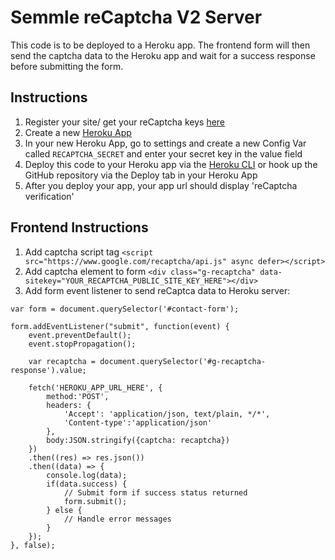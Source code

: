 # Semmle reCaptcha V2 Server

This code is to be deployed to a Heroku app. The frontend form will then send the captcha data to the Heroku app and wait for a success response before submitting the form.

## Instructions
1. Register your site/ get your reCaptcha keys [here](https://www.google.com/recaptcha)
2. Create a new [Heroku App](https://dashboard.heroku.com/apps)
3. In your new Heroku App, go to settings and create a new Config Var called `RECAPTCHA_SECRET` and enter your secret key in the value field
4. Deploy this code to your Heroku app via the [Heroku CLI](https://devcenter.heroku.com/articles/heroku-cli) or hook up the GitHub repository via the Deploy tab in your Heroku App
5. After you deploy your app, your app url should display 'reCaptcha verification'

## Frontend Instructions
1. Add captcha script tag `<script src="https://www.google.com/recaptcha/api.js" async defer></script>`
2. Add captcha element to form `<div class="g-recaptcha" data-sitekey="YOUR_RECAPTCHA_PUBLIC_SITE_KEY_HERE"></div>`
3. Add form event listener to send reCaptca data to Heroku server:

<pre><code>var form = document.querySelector('#contact-form');

form.addEventListener("submit", function(event) {
    event.preventDefault();
    event.stopPropagation();

    var recaptcha = document.querySelector('#g-recaptcha-response').value;

    fetch('HEROKU_APP_URL_HERE', {
        method:'POST',
        headers: {
            'Accept': 'application/json, text/plain, */*',
            'Content-type':'application/json'
        },
        body:JSON.stringify({captcha: recaptcha})
    })
    .then((res) => res.json())
    .then((data) => {
        console.log(data);
        if(data.success) {
            // Submit form if success status returned
            form.submit();
        } else {
            // Handle error messages            
        }
    });
}, false);
</code></pre>
